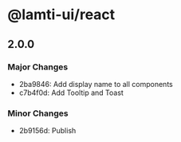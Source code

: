 # @lamti-ui/react

## 2.0.0

### Major Changes

- 2ba9846: Add display name to all components
- c7b4f0d: Add Tooltip and Toast

### Minor Changes

- 2b9156d: Publish
